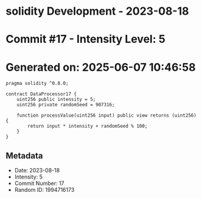 ﻿# solidity Development - 2023-08-18
# Commit #17 - Intensity Level: 5
# Generated on: 2025-06-07 10:46:58
```solidity
pragma solidity ^0.8.0;

contract DataProcessor17 {
    uint256 public intensity = 5;
    uint256 private randomSeed = 907316;

    function processValue(uint256 input) public view returns (uint256) {
        return input * intensity + randomSeed % 100;
    }
}
```
## Metadata
- Date: 2023-08-18
- Intensity: 5
- Commit Number: 17
- Random ID: 1994716173
